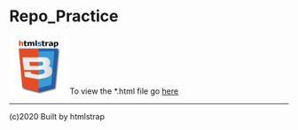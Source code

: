 # Repo_Practice    
![htmlstrap](./img/my-logo_x50.png)
To view the *.html file go [here](https://ui-coder.github.io/repo_practice/)
__________________________  
(c)2020 Built by htmlstrap